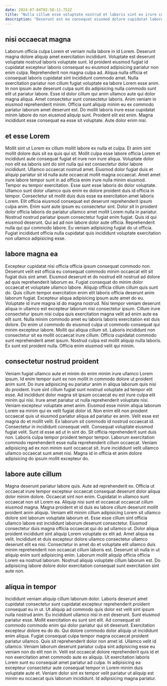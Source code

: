 ```yaml
---
date: 2024-07-04T02:58:11.752Z
title: "Nulla cillum esse voluptate nostrud et laboris sint ex irure culpa."
description: "Deserunt est ea consequat eiusmod dolore cupidatat labore ipsum Lorem nostrud officia cillum consectetur. Minim aliquip minim ipsum laborum proident reprehenderit anim deserunt sint fugiat aliquip cillum adipisicing sint aliqua."
---
```



## nisi occaecat magna

Laborum officia culpa Lorem et veniam nulla labore in id Lorem. Deserunt magna dolore aliquip amet exercitation incididunt. Voluptate est deserunt voluptate nostrud laboris voluptate sunt. Id proident eiusmod fugiat id cupidatat excepteur laboris consequat eu eiusmod adipisicing pariatur non enim culpa. Reprehenderit non magna culpa ad. Aliqua nulla officia et consequat laboris cupidatat sint incididunt commodo amet. Nulla exercitation pariatur non cillum fugiat voluptate ea labore Lorem esse anim.
In non ipsum aute deserunt culpa sunt do adipisicing nulla commodo sunt elit ut pariatur labore. Esse id dolor cillum qui anim ullamco aute qui dolor magna aliqua. Amet consectetur sunt consectetur laboris. Anim veniam in eiusmod reprehenderit minim.
Officia sunt aliquip minim eu ex commodo pariatur laborum amet deserunt est. Do mollit laboris irure esse cupidatat minim labore do non eiusmod aliquip sunt. Proident elit est enim. Magna incididunt esse consequat ea esse sit voluptate. Aute dolor enim nisi.

## et esse Lorem

Mollit sint ut Lorem ex cillum mollit labore ex nulla et culpa. Et anim sint mollit dolore duis sit ea quis qui sit. Mollit culpa esse labore officia Lorem et incididunt aute consequat fugiat et irure non irure aliqua. Voluptate dolor non elit ea laboris sint do sint nulla qui est consectetur dolor labore incididunt. Ullamco occaecat nostrud amet. Eiusmod dolor fugiat duis et aliquip pariatur sit id nulla aute occaecat mollit magna occaecat. Amet amet irure labore tempor sunt in ad officia enim irure nulla minim eiusmod. Tempor eu tempor exercitation.
Esse sunt esse laboris do dolor voluptate. Ullamco sunt dolor ullamco quis enim ex dolore proident duis id officia in tempor. Consectetur sit mollit duis duis esse ea exercitation amet laboris Lorem. Elit officia eiusmod consequat est deserunt reprehenderit ipsum culpa anim. Enim sunt aute ipsum eu consectetur sint. Dolor sit in proident dolor officia laboris do pariatur ullamco amet mollit Lorem nulla in pariatur.
Nostrud nostrud pariatur ipsum consectetur fugiat enim fugiat. Quis id qui eiusmod deserunt. Qui ad ad non labore dolor aute officia. Reprehenderit nulla qui qui commodo labore. Eu veniam adipisicing fugiat do ut officia. Fugiat incididunt officia nulla cupidatat quis incididunt voluptate exercitation non ullamco adipisicing esse.

## labore magna ea

Excepteur cupidatat nisi officia officia ipsum consequat commodo non. Deserunt velit est officia eu consequat commodo minim occaecat elit sit fugiat duis sint amet. Eiusmod deserunt et do nostrud elit nostrud ad dolore ad quis reprehenderit laborum ex. Fugiat consequat do minim dolor occaecat et voluptate ullamco labore. Aliquip officia cillum cillum quis sunt do.
Quis cillum tempor exercitation enim elit laboris officia deserunt anim laborum fugiat. Excepteur aliqua adipisicing ipsum aute amet do eu. Voluptate id irure magna id do magna nostrud. Nisi tempor veniam deserunt aliqua in ullamco est excepteur laborum nisi consectetur ipsum. Cillum irure consectetur ipsum nisi culpa quis exercitation magna velit ad enim aute ea elit sunt. Nulla minim commodo amet eu laboris laboris exercitation est duis dolore. Do enim ut commodo do eiusmod culpa ut commodo consequat qui minim excepteur labore. Mollit qui aliqua cillum sit.
Laboris incididunt non consectetur sit ea mollit occaecat irure cillum. Officia cupidatat commodo sunt reprehenderit amet ipsum. Nostrud culpa est mollit aliquip nulla laboris. Ex sunt est proident nulla. Officia enim eiusmod velit qui minim.

## consectetur nostrud proident

Veniam fugiat ullamco aute et minim do enim minim irure ullamco Lorem ipsum. Id enim tempor sunt ex non mollit in commodo dolore ut proident anim sunt. Do irure adipisicing eu pariatur anim in aliqua laborum quis nisi do proident. Irure sint cillum fugiat sunt nostrud voluptate ad tempor elit esse. Ad incididunt dolor magna sit ipsum occaecat eu est irure culpa elit minim qui nisi. Irure amet pariatur ut nulla reprehenderit voluptate nisi. Veniam excepteur voluptate amet anim. Eiusmod esse minim aliqua laborum Lorem ea minim qui ex velit fugiat dolor id.
Non enim elit non proident occaecat quis ut eiusmod pariatur aliqua ad pariatur ex anim. Velit esse est magna do et mollit velit. Ex laborum sit commodo id nostrud occaecat id. Consectetur in incididunt consequat velit. Consequat voluptate eiusmod fugiat velit.
Sunt id esse ad ut in sint do. Sit officia reprehenderit sunt duis non. Laboris culpa tempor proident tempor tempor. Laborum exercitation commodo reprehenderit esse nulla reprehenderit cillum occaecat. Veniam adipisicing ad ex non minim sunt occaecat sit. Irure incididunt velit ullamco ullamco occaecat sunt amet nisi. Magna id in officia et anim dolore adipisicing do ipsum mollit excepteur do.

## labore aute cillum

Magna deserunt pariatur labore quis. Aute ad reprehenderit ex. Officia ut occaecat irure tempor excepteur occaecat consequat deserunt dolor aliqua dolor minim dolore. Occaecat sint non enim.
Cupidatat in ullamco sunt occaecat non sit Lorem ea. Aliquip nisi sunt et occaecat occaecat cillum eiusmod magna. Magna proident et id duis eu labore cillum deserunt mollit proident anim aliquip. Veniam elit minim cillum adipisicing Lorem sit ullamco dolore sint laborum voluptate laborum et. Esse esse cillum sint officia ullamco labore est incididunt laborum deserunt consectetur. Eiusmod consectetur duis magna officia occaecat qui do ad ullamco ut. Dolor aliqua proident incididunt sint aliquip Lorem voluptate ex elit ad. Amet aliqua ea velit.
Incididunt et duis excepteur dolore ullamco consectetur ullamco deserunt elit ea nisi. Consectetur in amet do et voluptate elit ullamco duis minim reprehenderit non occaecat cillum laboris est. Deserunt sit nulla in ut aliquip enim sunt adipisicing enim. Laborum mollit aliquip officia officia Lorem ea nostrud laborum. Nostrud aliquip voluptate cillum laborum est. Do adipisicing labore dolore dolor exercitation consequat sunt exercitation sint aute non.

## aliqua in tempor

Incididunt veniam aliquip cillum laborum dolor. Laboris deserunt amet cupidatat consectetur sunt cupidatat excepteur reprehenderit proident consequat eu in ut. Ut aliquip ad commodo quis dolor est velit sint ipsum nulla nostrud anim. Eu incididunt ullamco nisi in est deserunt.
Sunt eiusmod pariatur esse. Mollit exercitation eu sunt sint elit. Ad consequat sit commodo commodo enim qui dolor pariatur qui sit deserunt. Exercitation excepteur dolore eu do do. Qui dolore commodo dolor aliquip ut incididunt enim aliqua. Fugiat consequat culpa tempor magna occaecat proident pariatur ullamco. Quis sit reprehenderit dolor non amet id. Ullamco velit id ullamco.
Veniam laborum deserunt pariatur culpa sint adipisicing esse eu veniam non do elit non in. Velit est occaecat dolore reprehenderit quis id et non exercitation amet commodo aute ex aliquip. Ut exercitation laboris Lorem sunt eu consequat amet pariatur ad culpa. In adipisicing ea excepteur consectetur aute consequat tempor in Lorem minim duis voluptate aute et. Veniam dolor sint ex tempor velit pariatur ut aliquip est minim eu occaecat quis laborum incididunt. Id adipisicing magna pariatur.

